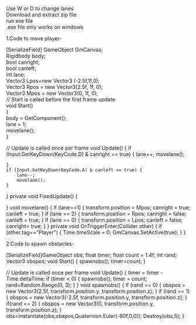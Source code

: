 Use W or D to change lanes  
Download and extract zip file	  
run exe file	  
.exe file only works on windows	  





                        
1.Code to move player-
            
[SerializeField] GameObject GmCanvas;  
Rigidbody body;  
bool canright;  
bool canleft;  
int lane;  
Vector3 Lpos=new Vector3 (-2.5f,1f,0);  
Vector3 Rpos = new Vector3(2.5f, 1f, 0);  
Vector3 Mpos = new Vector3(0, 1f, 0);  
// Start is called before the first frame update  
void Start()  
{  
    body = GetComponent<rigidbody>();  
    lane = 1;  
    movelane();  
}  
  
// Update is called once per frame
void Update()
{
    if (Input.GetKeyDown(KeyCode.D) & canright == true)
    {
        lane++;
        movelane();

    }
    if (Input.GetKeyDown(KeyCode.A) & canleft == true) { 
        lane--;
        movelane();
    }

}
private void FixedUpdate()
{
    
}
void movelane() {
    if (lane==1) { 
        transform.position = Mpos;
        canright = true;
        canleft = true;
    }
    if (lane == 2) { 
        transform.position = Rpos;
        canright = false;
        canleft = true;
    }
    if (lane == 0) { 
        transform.position = Lpos;
        canleft = false;
        canright= true;
    }
}
private void OnTriggerEnter(Collider other)
{
    if (other.tag=="Player")
    {
        Time.timeScale = 0;
        GmCanvas.SetActive(true);
    }
}

2.Code to spawn obstacles-

[SerializeField]GameObject obs;
float timer;
float count = 1.4f;
int rand;
Vector3 obspos;
void Start()
{
    spawnobs();
    timer=count;
}

// Update is called once per frame
void Update()
{
    timer = timer - Time.deltaTime;
    if (timer < 0) {
        spawnobs();
        timer = count;
        rand=Random.Range(0, 3);
    }
}
void spawnobs() {
    if (rand == 0) { obspos = new Vector3(2.5f, transform.position.y, transform.position.z); }
    if (rand == 1) { obspos = new Vector3(-2.5f, transform.position.y, transform.position.z); }
    if(rand == 2) { obspos = new Vector3(0, transform.position.y, transform.position.z); }
    obs=Instantiate(obs,obspos,Quaternion.Euler(-90f,0,0));
    Destroy(obs,5);
}
